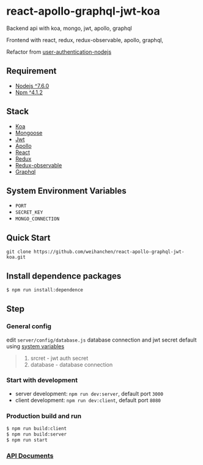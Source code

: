 # react-apollo-graphql-jwt-koa
Backend api with koa, mongo, jwt, apollo, graphql

Frontend with react, redux, redux-observable, apollo, graphql,

Refactor from [user-authentication-nodejs](https://github.com/weihanchen/user-authentication-nodejs)
## Requirement
- [Nodejs ^7.6.0](https://nodejs.org/en/)
- [Npm ^4.1.2](https://www.npmjs.com/package/npm)

## Stack
- [Koa](https://github.com/koajs/koa)
- [Mongoose](http://mongoosejs.com/)
- [Jwt](https://jwt.io/)
- [Apollo](http://dev.apollodata.com/react/)
- [React](https://facebook.github.io/react/)
- [Redux](https://github.com/reactjs/react-redux)
- [Redux-observable](https://github.com/redux-observable/redux-observable)
- [Graphql](http://graphql.org/learn/)

## System Environment Variables
- `PORT`
- `SECRET_KEY`
- `MONGO_CONNECTION`

## Quick Start
```
git clone https://github.com/weihanchen/react-apollo-graphql-jwt-koa.git
```
## Install dependence packages
```sh
$ npm run install:dependence
```

## Step
### General config
edit `server/config/database.js` database connection and jwt secret default using [system variables]($system-environment-variables)

>1. srcret - jwt auth secret
>2. database - database connection

### Start with development
* server development: `npm run dev:server`, default port `3000`
* client development: `npm run dev:client`, default port `8080`

### Production build and run
```sh
$ npm run build:client
$ npm run build:server
$ npm run start
```

### [API Documents](./server/README.md)